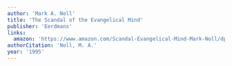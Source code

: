 ```yaml
---
author: 'Mark A. Noll'
title: 'The Scandal of the Evangelical Mind'
publisher: 'Eerdmans'
links:
  amazon: 'https://www.amazon.com/Scandal-Evangelical-Mind-Mark-Noll/dp/0802841805'
authorCitation: 'Noll, M. A.'
year: '1995'
---
```

